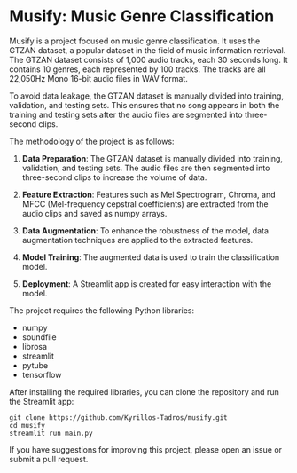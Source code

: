 # Musify: Music Genre Classification

Musify is a project focused on music genre classification. It uses the GTZAN dataset, a popular dataset in the field of music information retrieval. The GTZAN dataset consists of 1,000 audio tracks, each 30 seconds long. It contains 10 genres, each represented by 100 tracks. The tracks are all 22,050Hz Mono 16-bit audio files in WAV format.

To avoid data leakage, the GTZAN dataset is manually divided into training, validation, and testing sets. This ensures that no song appears in both the training and testing sets after the audio files are segmented into three-second clips.

The methodology of the project is as follows:

1. **Data Preparation**: The GTZAN dataset is manually divided into training, validation, and testing sets. The audio files are then segmented into three-second clips to increase the volume of data.

2. **Feature Extraction**: Features such as Mel Spectrogram, Chroma, and MFCC (Mel-frequency cepstral coefficients) are extracted from the audio clips and saved as numpy arrays.

3. **Data Augmentation**: To enhance the robustness of the model, data augmentation techniques are applied to the extracted features.

4. **Model Training**: The augmented data is used to train the classification model.

5. **Deployment**: A Streamlit app is created for easy interaction with the model.

The project requires the following Python libraries:

- numpy
- soundfile
- librosa
- streamlit
- pytube
- tensorflow

After installing the required libraries, you can clone the repository and run the Streamlit app:

```
git clone https://github.com/Kyrillos-Tadros/musify.git
cd musify
streamlit run main.py
```

If you have suggestions for improving this project, please open an issue or submit a pull request.
